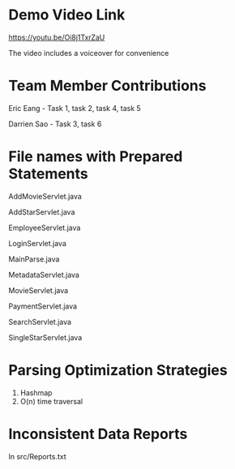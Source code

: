 # Demo Video Link

https://youtu.be/Oi8j1TxrZaU

The video includes a voiceover for convenience

# Team Member Contributions

Eric Eang - Task 1, task 2, task 4, task 5

Darrien Sao - Task 3, task 6

# File names with Prepared Statements

AddMovieServlet.java

AddStarServlet.java

EmployeeServlet.java

LoginServlet.java

MainParse.java

MetadataServlet.java

MovieServlet.java

PaymentServlet.java

SearchServlet.java

SingleStarServlet.java

# Parsing Optimization Strategies

1. Hashmap
2. O(n) time traversal

# Inconsistent Data Reports

In src/Reports.txt
